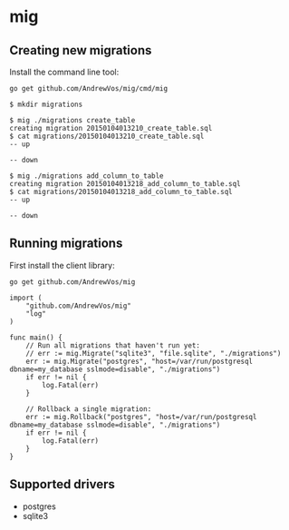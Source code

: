 # mig

## Creating new migrations

Install the command line tool:

```
go get github.com/AndrewVos/mig/cmd/mig
```

```
$ mkdir migrations

$ mig ./migrations create_table
creating migration 20150104013210_create_table.sql
$ cat migrations/20150104013210_create_table.sql
-- up

-- down

$ mig ./migrations add_column_to_table
creating migration 20150104013218_add_column_to_table.sql
$ cat migrations/20150104013218_add_column_to_table.sql
-- up

-- down
```

## Running migrations

First install the client library:

```
go get github.com/AndrewVos/mig
```

```golang
import (
	"github.com/AndrewVos/mig"
	"log"
)

func main() {
	// Run all migrations that haven't run yet:
	// err := mig.Migrate("sqlite3", "file.sqlite", "./migrations")
	err := mig.Migrate("postgres", "host=/var/run/postgresql dbname=my_database sslmode=disable", "./migrations")
	if err != nil {
		log.Fatal(err)
	}

	// Rollback a single migration:
	err := mig.Rollback("postgres", "host=/var/run/postgresql dbname=my_database sslmode=disable", "./migrations")
	if err != nil {
		log.Fatal(err)
	}
}
```

## Supported drivers

- postgres
- sqlite3

